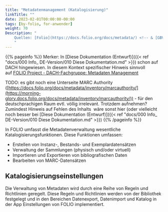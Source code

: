 ```yaml
---
title: "Metadatenmanagement (Katalogisierung)"
linkTitle: ""
date: 2023-02-01T00:00:00-00:00
tags: [by-folio, for-anwender]
weight: 70
Description: "
    Quellen: [Folio](https://docs.folio.org/docs/metadata/) <!-- & [GBV](https://info.gebev.de/pages/viewpage.action?pageId=839188632) -->
    "
---
```


{{% pageinfo %}}
Merker: In [Diese Dokumentation (Entwurf)]({{< ref "docs/000 Info_ DE-Version/010 Diese Dokumentation.md" >}}) schon auf DACH hingewiesen. In diesem Kontext spezifischer Hinweis sinnvoll auf [FOLIO Project - DACH-Fachgruppe: Metadaten Management](https://wiki.folio.org/display/Deutsche/D-Metadaten+Management)

TODO: es gibt noch eine Unterseite MARC Authority ([https://docs.folio.org/docs/metadata/inventory/marcauthority/](https://morning-glory.docs.folio.org/docs/metadata/inventory/marcauthority/)) - für den deutschprachigen Raum evtl. völlig irrelevant. Trotzdem aufnehmen? Zumindest Hinweis auf Fehlen des Inhalts  wäre sonst hier (oder vielleicht noch besser bei [Diese Dokumentation (Entwurf)]({{< ref "docs/000 Info_ DE-Version/010 Diese Dokumentation.md" >}})
{{% /pageinfo %}}

In FOLIO umfasst die Metadatenverwaltung wesentliche Katalogisierungsfunktionen. Diese Funktionen umfassen:

* Erstellen von Instanz-, Bestands- und Exemplardatensätzen
* Verwaltung der Sammlungen (physisch und/oder virtuell)
* Importieren und Exportieren von bibliografischen Daten
* Bearbeiten von MARC-Datensätzen

## Katalogisierungseinstellungen

Die Verwaltung von Metadaten wird durch eine Reihe von Regeln und Richtlinien geregelt. Diese Regeln und Richtlinien werden von der Bibliothek festgelegt und in den Bereichen Datenexport, Datenimport und Katalog in der App Einstellungen von FOLIO implementiert.
